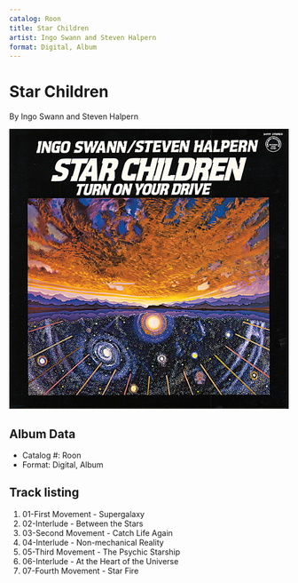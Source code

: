```yaml
---
catalog: Roon
title: Star Children
artist: Ingo Swann and Steven Halpern
format: Digital, Album
---
```


# Star Children

By Ingo Swann and Steven Halpern

![](../../assets/albumcovers/Ingo_Swann_and_Steven_Halpern-Star_Children.png)

## Album Data

- Catalog #: Roon
- Format: Digital, Album


## Track listing


1. 01-First Movement - Supergalaxy
2. 02-Interlude - Between the Stars
3. 03-Second Movement - Catch Life Again
4. 04-Interlude - Non-mechanical Reality
5. 05-Third Movement - The Psychic Starship
6. 06-Interlude - At the Heart of the Universe
7. 07-Fourth Movement - Star Fire

